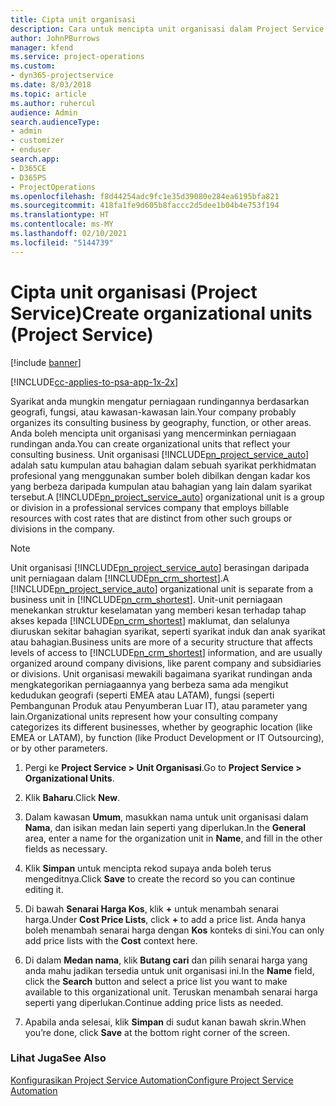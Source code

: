 ```yaml
---
title: Cipta unit organisasi
description: Cara untuk mencipta unit organisasi dalam Project Service
author: JohnPBurrows
manager: kfend
ms.service: project-operations
ms.custom:
- dyn365-projectservice
ms.date: 8/03/2018
ms.topic: article
ms.author: ruhercul
audience: Admin
search.audienceType:
- admin
- customizer
- enduser
search.app:
- D365CE
- D365PS
- ProjectOperations
ms.openlocfilehash: f8d44254adc9fc1e35d39080e284ea6195bfa821
ms.sourcegitcommit: 418fa1fe9d605b8faccc2d5dee1b04b4e753f194
ms.translationtype: HT
ms.contentlocale: ms-MY
ms.lasthandoff: 02/10/2021
ms.locfileid: "5144739"
---
```

# <a name="create-organizational-units-project-service"></a><span data-ttu-id="fde52-103">Cipta unit organisasi (Project Service)</span><span class="sxs-lookup"><span data-stu-id="fde52-103">Create organizational units (Project Service)</span></span>

[!include [banner](../includes/psa-now-project-operations.md)]

[!INCLUDE[cc-applies-to-psa-app-1x-2x](../includes/cc-applies-to-psa-app-1x-2x.md)]

<span data-ttu-id="fde52-104">Syarikat anda mungkin mengatur perniagaan rundingannya berdasarkan geografi, fungsi, atau kawasan-kawasan lain.</span><span class="sxs-lookup"><span data-stu-id="fde52-104">Your company probably organizes its consulting business by geography, function, or other areas.</span></span> <span data-ttu-id="fde52-105">Anda boleh mencipta unit organisasi yang mencerminkan perniagaan rundingan anda.</span><span class="sxs-lookup"><span data-stu-id="fde52-105">You can create organizational units that reflect your consulting business.</span></span> <span data-ttu-id="fde52-106">Unit organisasi [!INCLUDE[pn_project_service_auto](../includes/pn-project-service-auto.md)] adalah satu kumpulan atau bahagian dalam sebuah syarikat perkhidmatan profesional yang menggunakan sumber boleh dibilkan dengan kadar kos yang berbeza daripada kumpulan atau bahagian yang lain dalam syarikat tersebut.</span><span class="sxs-lookup"><span data-stu-id="fde52-106">A [!INCLUDE[pn_project_service_auto](../includes/pn-project-service-auto.md)] organizational unit is a group or division in a professional services company that employs billable resources with cost rates that are distinct from other such groups or divisions in the company.</span></span>  
  
> [!NOTE]
>  <span data-ttu-id="fde52-107">Unit organisasi [!INCLUDE[pn_project_service_auto](../includes/pn-project-service-auto.md)] berasingan daripada unit perniagaan dalam [!INCLUDE[pn_crm_shortest](../includes/pn-crm-shortest.md)].</span><span class="sxs-lookup"><span data-stu-id="fde52-107">A [!INCLUDE[pn_project_service_auto](../includes/pn-project-service-auto.md)] organizational unit is separate from a business unit in [!INCLUDE[pn_crm_shortest](../includes/pn-crm-shortest.md)].</span></span> <span data-ttu-id="fde52-108">Unit-unit perniagaan menekankan struktur keselamatan yang memberi kesan terhadap tahap akses kepada [!INCLUDE[pn_crm_shortest](../includes/pn-crm-shortest.md)] maklumat, dan selalunya diuruskan sekitar bahagian syarikat, seperti syarikat induk dan anak syarikat atau bahagian.</span><span class="sxs-lookup"><span data-stu-id="fde52-108">Business units are more of a security structure that affects levels of access to [!INCLUDE[pn_crm_shortest](../includes/pn-crm-shortest.md)] information, and are usually organized around company divisions, like parent company and subsidiaries or divisions.</span></span> <span data-ttu-id="fde52-109">Unit organisasi mewakili bagaimana syarikat rundingan anda mengkategorikan perniagaannya yang berbeza sama ada mengikut kedudukan geografi (seperti EMEA atau LATAM), fungsi (seperti Pembangunan Produk atau Penyumberan Luar IT), atau parameter yang lain.</span><span class="sxs-lookup"><span data-stu-id="fde52-109">Organizational units represent how your consulting company categorizes its different businesses, whether by geographic location (like EMEA or LATAM), by function (like Product Development or IT Outsourcing), or by other parameters.</span></span>  
  
1.  <span data-ttu-id="fde52-110">Pergi ke **Project Service > Unit Organisasi**.</span><span class="sxs-lookup"><span data-stu-id="fde52-110">Go to **Project Service > Organizational Units**.</span></span>  
  
2.  <span data-ttu-id="fde52-111">Klik **Baharu**.</span><span class="sxs-lookup"><span data-stu-id="fde52-111">Click **New**.</span></span>  
  
3.  <span data-ttu-id="fde52-112">Dalam kawasan **Umum**, masukkan nama untuk unit organisasi dalam **Nama**, dan isikan medan lain seperti yang diperlukan.</span><span class="sxs-lookup"><span data-stu-id="fde52-112">In the **General** area, enter a name for the organization unit in **Name**, and fill in the other fields as necessary.</span></span>  
  
4.  <span data-ttu-id="fde52-113">Klik **Simpan** untuk mencipta rekod supaya anda boleh terus mengeditnya.</span><span class="sxs-lookup"><span data-stu-id="fde52-113">Click **Save** to create the record so you can continue editing it.</span></span>  
  
5.  <span data-ttu-id="fde52-114">Di bawah **Senarai Harga Kos**, klik **+** untuk menambah senarai harga.</span><span class="sxs-lookup"><span data-stu-id="fde52-114">Under **Cost Price Lists**, click **+** to add a price list.</span></span> <span data-ttu-id="fde52-115">Anda hanya boleh menambah senarai harga dengan **Kos** konteks di sini.</span><span class="sxs-lookup"><span data-stu-id="fde52-115">You can only add price lists with the **Cost** context here.</span></span>  
  
6.  <span data-ttu-id="fde52-116">Di dalam **Medan nama**, klik **Butang cari** dan pilih senarai harga yang anda mahu jadikan tersedia untuk unit organisasi ini.</span><span class="sxs-lookup"><span data-stu-id="fde52-116">In the **Name** field, click the **Search** button and select a price list you want to make available to this organizational unit.</span></span> <span data-ttu-id="fde52-117">Teruskan menambah senarai harga seperti yang diperlukan.</span><span class="sxs-lookup"><span data-stu-id="fde52-117">Continue adding price lists as needed.</span></span>  
  
7.  <span data-ttu-id="fde52-118">Apabila anda selesai, klik **Simpan** di sudut kanan bawah skrin.</span><span class="sxs-lookup"><span data-stu-id="fde52-118">When you’re done, click **Save** at the bottom right corner of the screen.</span></span>  
  
### <a name="see-also"></a><span data-ttu-id="fde52-119">Lihat Juga</span><span class="sxs-lookup"><span data-stu-id="fde52-119">See Also</span></span>  
 [<span data-ttu-id="fde52-120">Konfigurasikan Project Service Automation</span><span class="sxs-lookup"><span data-stu-id="fde52-120">Configure Project Service Automation</span></span>](../psa/configure.md)
